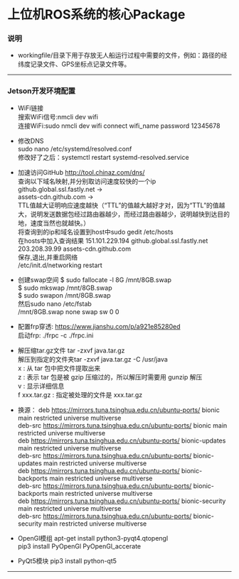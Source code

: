 上位机ROS系统的核心Package
========================
### 说明
* workingfile/目录下用于存放无人船运行过程中需要的文件，例如：路径的经纬度记录文件、GPS坐标点记录文件等。

-----------
### Jetson开发环境配置
* WiFi链接  
搜索WiFi信号:nmcli dev wifi  
连接WiFi:sudo nmcli dev wifi connect wifi_name password 12345678

* 修改DNS  
sudo nano /etc/systemd/resolved.conf  
修改好了之后：systemctl restart systemd-resolved.service

* 加速访问GitHub
http://tool.chinaz.com/dns/  
查询以下域名映射,并分别取访问速度较快的一个ip  
github.global.ssl.fastly.net   ->   
assets-cdn.github.com        ->  
TTL值越大证明响应速度越快（“TTL”的值越大越好才对，因为“TTL”的值越大，说明发送数据包经过路由器越少，而经过路由器越少，说明越快到达目的地，速度当然也就越快。）  
将查询到的ip和域名设置到host中sudo gedit /etc/hosts  
 在hosts中加入查询结果
151.101.229.194  github.global.ssl.fastly.net  
203.208.39.99 assets-cdn.github.com  
保存,退出,并重启网络  
/etc/init.d/networking restart  
* 创建swap空间
$ sudo fallocate -l 8G /mnt/8GB.swap  
$ sudo mkswap /mnt/8GB.swap  
$ sudo swapon /mnt/8GB.swap  
然后sudo nano /etc/fstab  
/mnt/8GB.swap  none  swap  sw 0  0  

* 配置frp穿透:
https://www.jianshu.com/p/a921e85280ed  
启动frp:    ./frpc -c ./frpc.ini  

* 解压缩tar.gz文件
tar -zxvf java.tar.gz  
解压到指定的文件夹tar -zxvf java.tar.gz  -C /usr/java  
x : 从 tar 包中把文件提取出来  
z : 表示 tar 包是被 gzip 压缩过的，所以解压时需要用 gunzip 解压  
v : 显示详细信息  
f xxx.tar.gz :  指定被处理的文件是 xxx.tar.gz  

* 换源：
deb https://mirrors.tuna.tsinghua.edu.cn/ubuntu-ports/ bionic main restricted universe multiverse  
deb-src https://mirrors.tuna.tsinghua.edu.cn/ubuntu-ports/ bionic main restricted universe multiverse  
deb https://mirrors.tuna.tsinghua.edu.cn/ubuntu-ports/ bionic-updates main restricted universe multiverse  
deb-src https://mirrors.tuna.tsinghua.edu.cn/ubuntu-ports/ bionic-updates main restricted universe multiverse  
deb https://mirrors.tuna.tsinghua.edu.cn/ubuntu-ports/ bionic-backports main restricted universe multiverse  
deb-src https://mirrors.tuna.tsinghua.edu.cn/ubuntu-ports/ bionic-backports main restricted universe multiverse  
deb https://mirrors.tuna.tsinghua.edu.cn/ubuntu-ports/ bionic-security main restricted universe multiverse  
deb-src https://mirrors.tuna.tsinghua.edu.cn/ubuntu-ports/ bionic-security main restricted universe multiverse  

* OpenGl模组
apt-get install python3-pyqt4.qtopengl  
pip3 install PyOpenGl PyOpenGl_accerate  
* PyQt5模块
pip3 install python-qt5
-----------------
